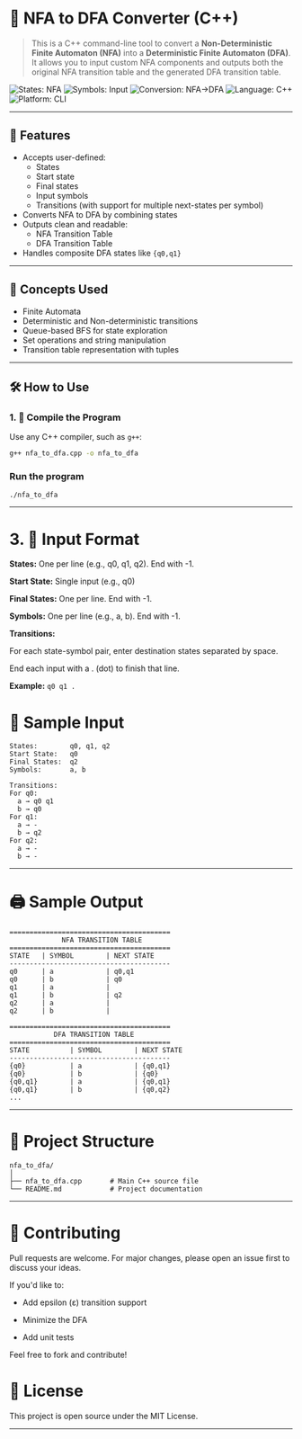 # 🔁 NFA to DFA Converter (C++)

 > This is a C++ command-line tool to convert a **Non-Deterministic Finite Automaton (NFA)** into a **Deterministic Finite Automaton (DFA)**. It allows you to input custom NFA components and outputs both the original NFA transition table and the generated DFA transition table.

![States: NFA](https://img.shields.io/badge/States-yellow?style=flat-square&logo=appveyor&logoColor=black)
![Symbols: Input](https://img.shields.io/badge/Symbols-blue?style=flat-square&logo=typescript&logoColor=white)
![Conversion: NFA→DFA](https://img.shields.io/badge/Conversion-yellow?style=flat-square&logo=visual-studio-code&logoColor=black)
![Language: C++](https://img.shields.io/badge/Language-C++-blue?style=flat-square&logo=c%2B%2B&logoColor=white)
![Platform: CLI](https://img.shields.io/badge/Platform-CLI-yellow?style=flat-square&logo=gnu-bash&logoColor=black)


---

## 🚀 Features

- Accepts user-defined:
  - States
  - Start state
  - Final states
  - Input symbols
  - Transitions (with support for multiple next-states per symbol)
- Converts NFA to DFA by combining states
- Outputs clean and readable:
  - NFA Transition Table
  - DFA Transition Table
- Handles composite DFA states like `{q0,q1}`

---

## 🧠 Concepts Used

- Finite Automata
- Deterministic and Non-deterministic transitions
- Queue-based BFS for state exploration
- Set operations and string manipulation
- Transition table representation with tuples

---

## 🛠️ How to Use

### 1. 🔧 Compile the Program

Use any C++ compiler, such as `g++`:

```bash
g++ nfa_to_dfa.cpp -o nfa_to_dfa
```
### Run the program

```
./nfa_to_dfa
```
---

# 3. 🧾 Input Format
**States:** One per line (e.g., q0, q1, q2). End with -1.

**Start State:** Single input (e.g., q0)

**Final States:** One per line. End with -1.

**Symbols:** One per line (e.g., a, b). End with -1.

**Transitions:**

For each state-symbol pair, enter destination states separated by space.

End each input with a . (dot) to finish that line.

**Example:** ```q0 q1 .```

# 🧪 Sample Input
```
States:        q0, q1, q2
Start State:   q0
Final States:  q2
Symbols:       a, b

Transitions:
For q0:
  a → q0 q1
  b → q0
For q1:
  a → -
  b → q2
For q2:
  a → -
  b → -
```
---
# 🖨️ Sample Output
```
========================================
             NFA TRANSITION TABLE        
========================================
STATE   | SYMBOL        | NEXT STATE
----------------------------------------
q0      | a             | q0,q1
q0      | b             | q0
q1      | a             | 
q1      | b             | q2
q2      | a             | 
q2      | b             | 

========================================
           DFA TRANSITION TABLE          
========================================
STATE          | SYMBOL        | NEXT STATE
----------------------------------------
{q0}           | a             | {q0,q1}
{q0}           | b             | {q0}
{q0,q1}        | a             | {q0,q1}
{q0,q1}        | b             | {q0,q2}
...
```
---

# 📂 Project Structure
```
nfa_to_dfa/
│
├── nfa_to_dfa.cpp       # Main C++ source file
└── README.md            # Project documentation
```
---

# 🤝 Contributing
Pull requests are welcome. For major changes, please open an issue first to discuss your ideas.

If you'd like to:

- Add epsilon (ε) transition support

- Minimize the DFA

- Add unit tests

Feel free to fork and contribute!

# 📄 License
This project is open source under the MIT License.

---
